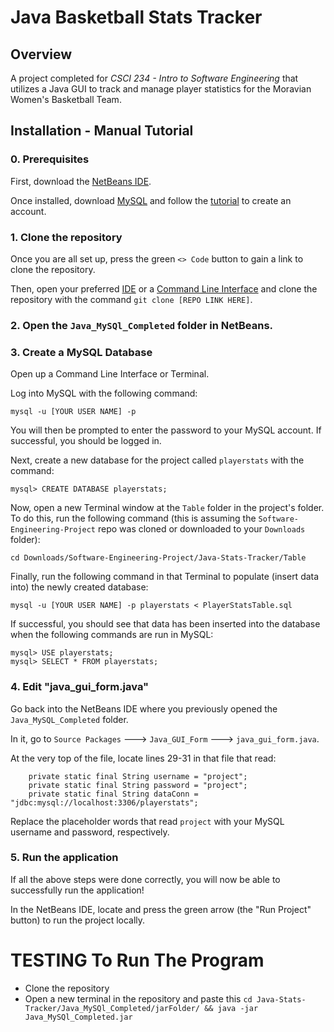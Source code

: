 # Java Basketball Stats Tracker

## Overview
A project completed for *CSCI 234 - Intro to Software Engineering* that utilizes a Java GUI to track and manage player statistics for the Moravian Women's Basketball Team.

## Installation - Manual Tutorial

### 0. Prerequisites
First, download the [NetBeans IDE](https://netbeans.apache.org/front/main/download/nb122/nb122/).

Once installed, download [MySQL](https://dev.mysql.com/downloads/mysql/) and follow the [tutorial](https://dev.mysql.com/doc/mysql-getting-started/en/) to create an account.

### 1. Clone the repository
Once you are all set up, press the green `<> Code` button to gain a link to clone the repository.

Then, open your preferred [IDE](https://aws.amazon.com/what-is/ide/) or a [Command Line Interface](https://en.wikipedia.org/wiki/Command-line_interface#:~:text=A%20command%2Dline%20interface%20\(CLI,interface%20available%20with%20punched%20cards.) and clone the repository with the command `git clone [REPO LINK HERE]`.

### 2. Open the `Java_MySQl_Completed` folder in NetBeans.

### 3. Create a MySQL Database
Open up a Command Line Interface or Terminal.

Log into MySQL with the following command:

```
mysql -u [YOUR USER NAME] -p
```

You will then be prompted to enter the password to your MySQL account. If successful, you should be logged in.

Next, create a new database for the project called `playerstats` with the command:

```
mysql> CREATE DATABASE playerstats;
```

Now, open a new Terminal window at the `Table` folder in the project's folder. To do this, run the following command (this is assuming the `Software-Engineering-Project` repo was cloned or downloaded to your `Downloads` folder):

```
cd Downloads/Software-Engineering-Project/Java-Stats-Tracker/Table
```

Finally, run the following command in that Terminal to populate (insert data into) the newly created database:

```
mysql -u [YOUR USER NAME] -p playerstats < PlayerStatsTable.sql 
```

If successful, you should see that data has been inserted into the database when the following commands are run in MySQL:

```
mysql> USE playerstats;
mysql> SELECT * FROM playerstats;
```

### 4. Edit "java_gui_form.java"
Go back into the NetBeans IDE where you previously opened the `Java_MySQL_Completed` folder.

In it, go to `Source Packages` ---> `Java_GUI_Form` ---> `java_gui_form.java`.

At the very top of the file, locate lines 29-31 in that file that read:

```
    private static final String username = "project";
    private static final String password = "project";
    private static final String dataConn = "jdbc:mysql://localhost:3306/playerstats";
```

Replace the placeholder words that read `project` with your MySQL username and password, respectively.



### 5. Run the application

If all the above steps were done correctly, you will now be able to successfully run the application!

In the NetBeans IDE, locate and press the green arrow (the "Run Project" button) to run the project locally.

# TESTING To Run The Program
- Clone the repository
- Open a new terminal in the repository and paste this `cd Java-Stats-Tracker/Java_MySQl_Completed/jarFolder/ && java -jar Java_MySQl_Completed.jar`
